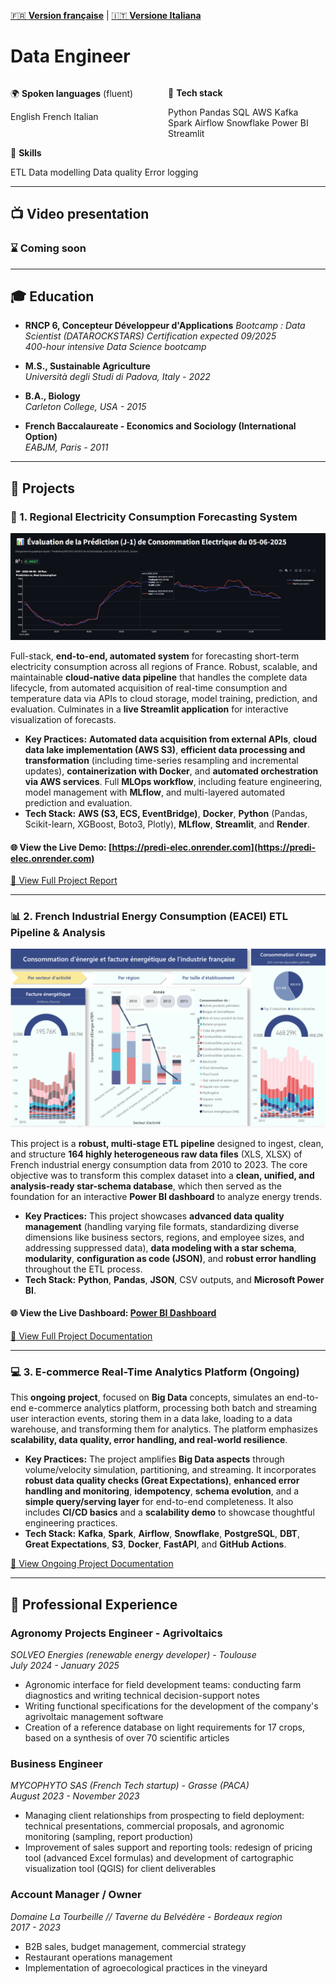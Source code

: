 [🇫🇷 **Version française**](./pages/README_FR.md) | [🇮🇹 **Versione Italiana**](./pages/README_IT.md)

# Data Engineer

<div style="display: flex; justify-content: space-between; flex-wrap: wrap;">

  <div style="flex: 1; min-width: 200px; margin-right: 10px;">
    <p>🌍 <strong>Spoken languages</strong> (fluent)</p>
    <div class="tags">
      <span class="tag">English</span>
      <span class="tag">French</span>
      <span class="tag">Italian</span>
    </div>
  </div>

  <div style="flex: 1; min-width: 200px; margin-right: 10px;">
    <p>🧱 <strong>Tech stack</strong></p>
    <div class="tags">
      <span class="tag">Python</span>
      <span class="tag">Pandas</span>
      <span class="tag">SQL</span>
      <span class="tag">AWS</span>
      <span class="tag">Kafka</span>
      <span class="tag">Spark</span>
      <span class="tag">Airflow</span>
      <span class="tag">Snowflake</span>
      <span class="tag">Power BI</span>
      <span class="tag">Streamlit</span>
    </div>
  </div>

  <div style="flex: 1; min-width: 200px;">
    <p>🎯 <strong>Skills</strong></p>
    <div class="tags">
      <span class="tag">ETL</span>
      <span class="tag">Data modelling</span>
      <span class="tag">Data quality</span>
      <span class="tag">Error logging</span>
    </div>
  </div>

</div>

---

## 📺 Video presentation
<!-- [![Video presentation](https://img.youtube.com/vi/AsAM7ZAL63o/0.jpg)](https://youtu.be/AsAM7ZAL63o?si=KiCLegoh95UAntpA)-->
### ⌛ Coming soon

---

## 🎓 Education

*   **RNCP 6, Concepteur Développeur d'Applications**
*Bootcamp : Data Scientist (DATAROCKSTARS)* 
*Certification expected 09/2025*  
*400-hour intensive Data Science bootcamp*

*   **M.S., Sustainable Agriculture**  
*Università degli Studi di Padova, Italy - 2022*

*   **B.A., Biology**  
*Carleton College, USA - 2015*

*   **French Baccalaureate - Economics and Sociology (International Option)**  
*EABJM, Paris - 2011*

---

## 📌 Projects

### **🔮 1. Regional Electricity Consumption Forecasting System**

![Prediction screenshot](./assets/evaluation.jpeg)

Full-stack, **end-to-end, automated system** for forecasting short-term electricity consumption across all regions of France. Robust, scalable, and maintainable **cloud-native data pipeline** that handles the complete data lifecycle, from automated acquisition of real-time consumption and temperature data via APIs to cloud storage, model training, prediction, and evaluation. Culminates in a **live Streamlit application** for interactive visualization of forecasts.

*   **Key Practices:** **Automated data acquisition from external APIs**, **cloud data lake implementation (AWS S3)**, **efficient data processing and transformation** (including time-series resampling and incremental updates), **containerization with Docker**, and **automated orchestration via AWS services**. Full **MLOps workflow**, including feature engineering, model management with **MLflow**, and multi-layered automated prediction and evaluation.
*   **Tech Stack:** **AWS (S3, ECS, EventBridge)**, **Docker**, **Python** (Pandas, Scikit-learn, XGBoost, Boto3, Plotly), **MLflow**, **Streamlit**, and **Render**.

#### 🌐 View the **Live Demo:** [https://predi-elec.onrender.com](https://predi-elec.onrender.com) 

[📁 View Full Project Report](./pages/project_1.md)

---

### **📊 2. French Industrial Energy Consumption (EACEI) ETL Pipeline & Analysis**

![Dashboard screenshot](./assets/eacei.png)

This project is a **robust, multi-stage ETL pipeline** designed to ingest, clean, and structure **164 highly heterogeneous raw data files** (XLS, XLSX) of French industrial energy consumption data from 2010 to 2023. The core objective was to transform this complex dataset into a **clean, unified, and analysis-ready star-schema database**, which then served as the foundation for an interactive **Power BI dashboard** to analyze energy trends.

*   **Key Practices:** This project showcases **advanced data quality management** (handling varying file formats, standardizing diverse dimensions like business sectors, regions, and employee sizes, and addressing suppressed data), **data modeling with a star schema**, **modularity**, **configuration as code (JSON)**, and **robust error handling** throughout the ETL process.
*   **Tech Stack:** **Python**, **Pandas**, **JSON**, CSV outputs, and **Microsoft Power BI**.

#### 🌐 View the **Live Dashboard:** [Power BI Dashboard](https://app.powerbi.com/view?r=eyJrIjoiZTE4YjVhMjctZjFmZS00YjRjLThlOTctNDAyOGI0ZTNiNGNiIiwidCI6ImJlOTNmMTc4LTA5NjQtNDcwOS1hMDZjLTY4ZThhZjBhODM1NSJ9&pageName=f779d68dcac6fc795d20) 

[📁 View Full Project Documentation](./pages/project_2.md)

---

### **💻 3. E-commerce Real-Time Analytics Platform (Ongoing)**

This **ongoing project**, focused on **Big Data** concepts, simulates an end-to-end e-commerce analytics platform, processing both batch and streaming user interaction events, storing them in a data lake, loading to a data warehouse, and transforming them for analytics. The platform emphasizes **scalability, data quality, error handling, and real-world resilience**.

*   **Key Practices:** The project amplifies **Big Data aspects** through volume/velocity simulation, partitioning, and streaming. It incorporates **robust data quality checks (Great Expectations)**, **enhanced error handling and monitoring**, **idempotency**, **schema evolution**, and a **simple query/serving layer** for end-to-end completeness. It also includes **CI/CD basics** and a **scalability demo** to showcase thoughtful engineering practices.
*   **Tech Stack:** **Kafka**, **Spark**, **Airflow**, **Snowflake**, **PostgreSQL**, **DBT**, **Great Expectations**, **S3**, **Docker**, **FastAPI**, and **GitHub Actions**.

[📁 View Ongoing Project Documentation](./pages/project_3.md)

---

## 🧰 Professional Experience

### **Agronomy Projects Engineer - Agrivoltaics**  
*SOLVEO Energies (renewable energy developer) - Toulouse*  
*July 2024 - January 2025*
   - Agronomic interface for field development teams: conducting farm diagnostics and writing technical decision-support notes
   - Writing functional specifications for the development of the company's agrivoltaic management software
   - Creation of a reference database on light requirements for 17 crops, based on a synthesis of over 70 scientific articles

### **Business Engineer**  
*MYCOPHYTO SAS (French Tech startup) - Grasse (PACA)*  
*August 2023 - November 2023*
   - Managing client relationships from prospecting to field deployment: technical presentations, commercial proposals, and agronomic monitoring (sampling, report production)
   - Improvement of sales support and reporting tools: redesign of pricing tool (advanced Excel formulas) and development of cartographic visualization tool (QGIS) for client deliverables

### **Account Manager / Owner**  
*Domaine La Tourbeille // Taverne du Belvédère - Bordeaux region*  
*2017 - 2023*
   - B2B sales, budget management, commercial strategy
   - Restaurant operations management  
   - Implementation of agroecological practices in the vineyard
